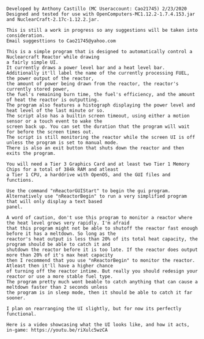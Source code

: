 
	Developed by Anthony Castillo (MC Useraccount: Cao21745) 2/23/2020
	Designed and tested for use with OpenComputers-MC1.12.2-1.7.4.153.jar and NuclearCraft-2.17c-1.12.2.jar.
	
	This is still a work in progress so any suggestions will be taken into consideration.
	Email suggesttions to Cao21745@yahoo.com
	
	This is a simple program that is designed to automatically control a Nuclearcraft Reactor while drawing
	a fairly simple UI.
	It currently draws a power level bar and a heat level bar.
	Additionally it'll label the name of the currently processing FUEL, the power output of the reactor,
	the amount of power being drawn from the reactor, the reactor's currently stored power,
	the fuel's remaining burn time, the fuel's efficiency, and the amount of heat the reactor is outputting.
	The program also features a histograph displaying the power level and heat level of the last minute or so.
	The script also has a builtin screen timeout, using either a motion sensor or a touch event to wake the
	screen back up. You can set the duration that the program will wait for before the screen times out.
	The script is still monitoring the reactor while the screen UI is off unless the program is set to manual mode.
	There is also an exit button that shuts down the reactor and then exits the program.
	
	You will need a Tier 3 Graphics Card and at least two Tier 1 Memory Chips for a total of 384k RAM and atleast
	a Tier 1 CPU, a harddrive with OpenOS, and the GUI files and functions.
	
	Use the command "nReactorGUIStart" to begin the gui program.
	Alternatively use "nReactorBegin" to run a very simplified program that will only display a text based
	panel.

	A word of caution, don't use this program to monitor a reactor where the heat level grows very rapidly. I'm afraid
	that this program might not be able to shutoff the reactor fast enough before it has a meltdown. So long as the
	reactor's heat output is less than 20% of its total heat capacity, the program should be able to catch it and
	shutdown the reactor before it is too late. If the reactor does output more than 20% of it's max heat capacity
	then I recommend that you use "nReactorBegin" to monitor the reactor. Atleast then it'll have a higher chance
	of turning off the reactor intime. But really you should redesign your reactor or use a more stable fuel type.
	The program pretty much wont beable to catch anything that can cause a meltdown faster than 2 seconds unless
	the program is in sleep mode, then it should be able to catch it far sooner.
	
	I plan on rearranging the UI slightly, but for now its perfectly functional.
	
	Here is a video showcasing what the UI looks like, and how it acts, in-game: https://youtu.be/riXulc5wzCA
